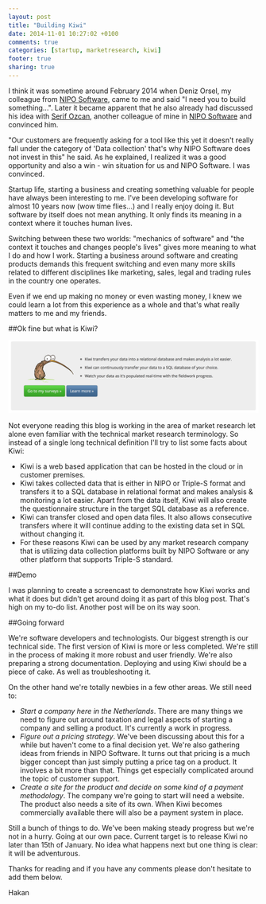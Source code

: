```yaml
---
layout: post
title: "Building Kiwi"
date: 2014-11-01 10:27:02 +0100
comments: true
categories: [startup, marketresearch, kiwi]
footer: true
sharing: true
---
```


I think it was sometime around February 2014 when Deniz Orsel, my colleague from <a href="http://www.niposoftware.com/" target="_blank">NIPO Software</a>, came to me and said "I need you to build something...". Later it became apparent that he also already had discussed his idea with <a href="https://twitter.com/serifozcan" target="_blank">Serif Ozcan</a>, another colleague of mine in <a href="http://www.niposoftware.com/" target="_blank">NIPO Software</a> and convinced him.

"Our customers are frequently asking for a tool like this yet it doesn't really fall under the category of 'Data collection' that's why NIPO Software does not invest in this" he said. As he explained, I realized it was a good opportunity and also a win - win situation for us and NIPO Software. I was convinced.

Startup life, starting a business and creating something valuable for people have always been interesting to me. I've been developing software for almost 10 years now (wow time flies...) and I really enjoy doing it. But software by itself does not mean anything. It only finds its meaning in a context where it touches human lives. 

Switching between these two worlds: "mechanics of software" and "the context it touches and changes people's lives" gives more meaning to what I do and how I work. Starting a business around software and creating products demands this frequent switching and even many more skills related to different disciplines like marketing, sales, legal and trading rules in the country one operates.

Even if we end up making no money or even wasting money, I knew we could learn a lot from this experience as a whole and that's what really matters to me and my friends.

##Ok fine but what is Kiwi?

![Kiwi Highlights](/assets/Building_Kiwi/Kiwi_Highlights.png)

Not everyone reading this blog is working in the area of market research let alone even familiar with the technical market research terminology. So instead of a single long technical definition I'll try to list some facts about Kiwi:

* Kiwi is a web based application that can be hosted in the cloud or in customer premises.
* Kiwi takes collected data that is either in NIPO or Triple-S format and transfers it to a SQL database in relational format and makes analysis & monitoring a lot easier. Apart from the data itself, Kiwi will also create the questionnaire structure in the target SQL database as a reference.
* Kiwi can transfer closed and open data files. It also allows consecutive transfers where it will continue adding to the existing data set in SQL without changing it.
* For these reasons Kiwi can be used by any market research company that is utilizing data collection platforms built by NIPO Software or any other platform that supports Triple-S standard.

##Demo

I was planning to create a screencast to demonstrate how Kiwi works and what it does but didn't get around doing it as part of this blog post. That's high on my to-do list. Another post will be on its way soon.

##Going forward

We're software developers and technologists. Our biggest strength is our technical side. The first version of Kiwi is more or less completed. We're still in the process of making it more robust and user friendly. We're also preparing a strong documentation. Deploying and using Kiwi should be a piece of cake. As well as troubleshooting it. 

On the other hand we're totally newbies in a few other areas. We still need to:

* _Start a company here in the Netherlands_. There are many things we need to figure out around taxation and legal aspects of starting a company and selling a product. It's currently a work in progress.
* _Figure out a pricing strategy_. We've been discussing about this for a while but haven't come to a final decision yet. We're also gathering ideas from friends in NIPO Software.  It turns out that pricing is a much bigger concept than just simply putting a price tag on a product. It involves a bit more than that. Things get especially complicated around the topic of customer support.
* _Create a site for the product and decide on some kind of a payment methodology_. The company we're going to start will need a website. The product also needs a site of its own. When Kiwi becomes commercially available there will also be a payment system in place.

Still a bunch of things to do. We've been making steady progress but we're not in a hurry. Going at our own pace. Current target is to release Kiwi no later than 15th of January. No idea what happens next but one thing is clear: it will be adventurous.

Thanks for reading and if you have any comments please don't hesitate to add them below.

Hakan







